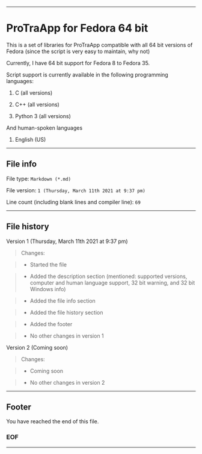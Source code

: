 
***

# ProTraApp for Fedora 64 bit

This is a set of libraries for ProTraApp compatible with all 64 bit versions of Fedora (since the script is very easy to maintain, why not) 

Currently, I have 64 bit support for Fedora 8 to Fedora 35. 

Script support is currently available in the following programming languages:

1. C (all versions)

2. C++ (all versions)

3. Python 3 (all versions)

And human-spoken languages

1. English (US)

***

## File info

File type: `Markdown (*.md)`

File version: `1 (Thursday, March 11th 2021 at 9:37 pm)`

Line count (including blank lines and compiler line): `69`

***

## File history

Version 1 (Thursday, March 11th 2021 at 9:37 pm)

> Changes:

> * Started the file

> * Added the description section (mentioned: supported versions, computer and human language support, 32 bit warning, and 32 bit Windows info)

> * Added the file info section

> * Added the file history section

> * Added the footer

> * No other changes in version 1

Version 2 (Coming soon)

> Changes:

> * Coming soon

> * No other changes in version 2

***

## Footer

You have reached the end of this file.

### EOF

***

